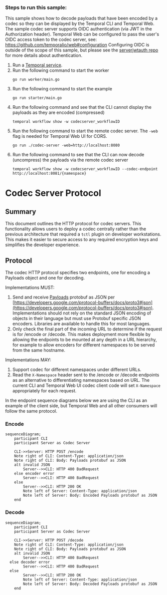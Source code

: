 ### Steps to run this sample:

This sample shows how to decode payloads that have been encoded by a codec so they can be displayed by the Temporal CLI and Temporal Web.
The sample codec server supports OIDC authentication (via JWT in the Authorization header).
Temporal Web can be configured to pass the user's OIDC access token to the codec server, see: https://github.com/temporalio/web#configuration
Configuring OIDC is outside of the scope of this sample, but please see the [serverjwtauth repo](../serverjwtauth/) for more details about authentication.

1) Run a [Temporal service](https://github.com/temporalio/samples-go/tree/main/#how-to-use).
2) Run the following command to start the worker
   ```
   go run worker/main.go
   ```
3) Run the following command to start the example
   ```
   go run starter/main.go
   ```
4) Run the following command and see that the CLI cannot display the payloads as they are encoded (compressed)
   ```
   temporal workflow show -w codecserver_workflowID
   ```
5) Run the following command to start the remote codec server.
   The `-web` flag is needed for Temporal Web UI for CORS. 
   ```
   go run ./codec-server -web=http://localhost:8080
   ```
6) Run the following command to see that the CLI can now decode (uncompress) the payloads via the remote codec server
   ```
   temporal workflow show -w codecserver_workflowID --codec-endpoint http://localhost:8081/{namespace}
   ```

# Codec Server Protocol

## Summary

This document outlines the HTTP protocol for codec servers. This functionality allows users to deploy a codec centrally rather than the previous architecture that required a `tctl` plugin on developer workstations. This makes it easier to secure access to any required encryption keys and simplifies the developer experience.

## Protocol

The codec HTTP protocol specifies two endpoints, one for encoding a Payloads object and one for decoding.

Implementations MUST:

1. Send and receive [Payloads](https://github.com/temporalio/api/blob/e82978c745a07fb8820348ad77b1d02e226d182e/temporal/api/common/v1/message.proto#L46) protobuf as JSON per [https://developers.google.com/protocol-buffers/docs/proto3#json](https://developers.google.com/protocol-buffers/docs/proto3#json).
Implementations should not rely on the standard JSON encoding of objects in their language but must use Protobuf specific JSON encoders. Libraries are available to handle this for most languages.
2. Only check the final part of the incoming URL to determine if the request is for /encode or /decode.
This makes deployment more flexible by allowing the endpoints to be mounted at any depth in a URL hierarchy, for example to allow encoders for different namespaces to be served from the same hostname.

Implementations MAY:

1. Support codec for different namespaces under different URLs.
2. Read the `X-Namespace` header sent to the /encode or /decode endpoints as an alternative to differentiating namespaces based on URL. The current CLI and Temporal Web UI codec client code will set `X-Namespace` appropriately for each request.

In the endpoint sequence diagrams below we are using the CLI as an example of the client side, but Temporal Web and all other consumers will follow the same protocol.

### Encode

```mermaid
sequenceDiagram;
	participant CLI
	participant Server as Codec Server

	CLI->>Server: HTTP POST /encode
	Note right of CLI: Content-Type: application/json
	Note right of CLI: Body: Payloads protobuf as JSON
	alt invalid JSON
		Server-->>CLI: HTTP 400 BadRequest
    else encoder error
		Server-->>CLI: HTTP 400 BadRequest
    else
		Server-->>CLI: HTTP 200 OK
		Note left of Server: Content-Type: application/json
		Note left of Server: Body: Encoded Payloads protobuf as JSON
	end
```

### Decode

```mermaid
sequenceDiagram;
	participant CLI
	participant Server as Codec Server

	CLI->>Server: HTTP POST /decode
	Note right of CLI: Content-Type: application/json
	Note right of CLI: Body: Payloads protobuf as JSON
	alt invalid JSON
		Server-->>CLI: HTTP 400 BadRequest
  else decoder error
		Server-->>CLI: HTTP 400 BadRequest
  else
		Server-->>CLI: HTTP 200 OK
		Note left of Server: Content-Type: application/json
		Note left of Server: Body: Decoded Payloads protobuf as JSON
	end

```
